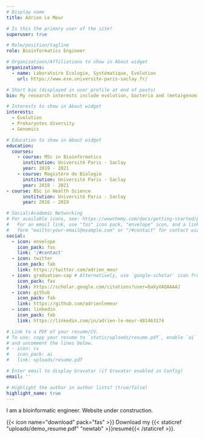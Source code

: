 ```yaml
---
# Display name
title: Adrien Le Meur

# Is this the primary user of the site?
superuser: true

# Role/position/tagline
role: Bioinformatics Engineer

# Organizations/Affiliations to show in About widget
organizations:
  - name: Laboratoire Ecologie, Systématique, Evolution
    url: https://www.ese.universite-paris-saclay.fr/

# Short bio (displayed in user profile at end of posts)
bio: My research interests include evolution, bacteria and (meta)genomics

# Interests to show in About widget
interests:
  - Evolution
  - Prokaryotes diversity
  - Genomics

# Education to show in About widget
education:
  courses:
    - course: MSc in Bioinformatics
      institution: Université Paris - Saclay
      year: 2019 - 2021
    - course: Magistère de Biologie
      institution: Université Paris - Saclay
      year: 2018 - 2021
- course: BSc in Health Science
      institution: Université Paris - Saclay
      year: 2016 - 2019

# Social/Academic Networking
# For available icons, see: https://wowchemy.com/docs/getting-started/page-builder/#icons
#   For an email link, use "fas" icon pack, "envelope" icon, and a link in the
#   form "mailto:your-email@example.com" or "/#contact" for contact widget.
social:
  - icon: envelope
    icon_pack: fas
    link: '/#contact'
  - icon: twitter
    icon_pack: fab
    link: https://twitter.com/adrien_meur
  - icon: graduation-cap # Alternatively, use `google-scholar` icon from `ai` icon pack
    icon_pack: fas
    link: https://scholar.google.com/citations?user=OaXyVAQAAAAJ
  - icon: github
    icon_pack: fab
    link: https://github.com/adrienlemeur
  - icon: linkedin
    icon_pack: fab
    link: https://linkedin.com/in/adrien-le-meur-481463174

# Link to a PDF of your resume/CV.
# To use: copy your resume to `static/uploads/resume.pdf`, enable `ai` icons in `params.toml`,
# and uncomment the lines below.
# - icon: cv
#   icon_pack: ai
#   link: uploads/resume.pdf

# Enter email to display Gravatar (if Gravatar enabled in Config)
email: ''

# Highlight the author in author lists? (true/false)
highlight_name: true
---
```


I am a bioinformatic engineer. Website under construction.

{{< icon name="download" pack="fas" >}} Download my {{< staticref "uploads/demo_resume.pdf" "newtab" >}}resumé{{< /staticref >}}.
